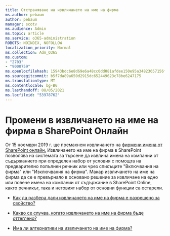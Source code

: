 ```yaml
---
title: Отстраняване на извличането на име на фирма
ms.author: pebaum
author: pebaum
manager: scotv
ms.audience: Admin
ms.topic: article
ms.service: o365-administration
ROBOTS: NOINDEX, NOFOLLOW
localization_priority: Normal
ms.collection: Adm_O365
ms.custom:
- "2703"
- "9000759"
ms.openlocfilehash: 15943bdc6e8d69e6a48cc0dd081afdee150e95a34823657156fd9abe111824d5
ms.sourcegitcommit: b5f7da89a650d2915dc652449623c78be6247175
ms.translationtype: MT
ms.contentlocale: bg-BG
ms.lasthandoff: 08/05/2021
ms.locfileid: "53978762"
---
```

# <a name="changes-to-company-name-extraction-in-sharepoint-online"></a>Промени в извличането на име на фирма в SharePoint Онлайн

От 15 ноември 2019 г. ще премахнем извличането на [фирмени имена от SharePoint онлайн.](https://docs.microsoft.com/sharepoint/changes-to-company-name-extraction-in-sharepoint-online) Извличането на име на фирма в SharePoint позволява на системата за търсене да извлича имена на компании от съдържанието при определен набор от условия с помощта на предварително попълнен речник или чрез списъците "Включвания на фирма" или "Изключвания на фирма". Макар извличането на име на фирма да се е превърнало в основано решение за извличане на едно или повече имена на компании от съдържание в SharePoint Online, както речникът, така и неговият набор от основни функции са остарели.

- [Как да разбера дали извличането на име на фирма е разрешено за свойство?](https://docs.microsoft.com/sharepoint/changes-to-company-name-extraction-in-sharepoint-online#how-do-i-know-if-company-name-extraction-is-enabled-for-a-property)

- [Какво се случва, когато извличането на име на фирма бъде оттеглено?](https://docs.microsoft.com/sharepoint/changes-to-company-name-extraction-in-sharepoint-online#what-happens-when-company-name-extraction-is-deprecated) 

- [Има ли алтернативи на извличането на име на фирма?](https://docs.microsoft.com/sharepoint/changes-to-company-name-extraction-in-sharepoint-online#are-there-alternatives-to-company-name-extraction) 